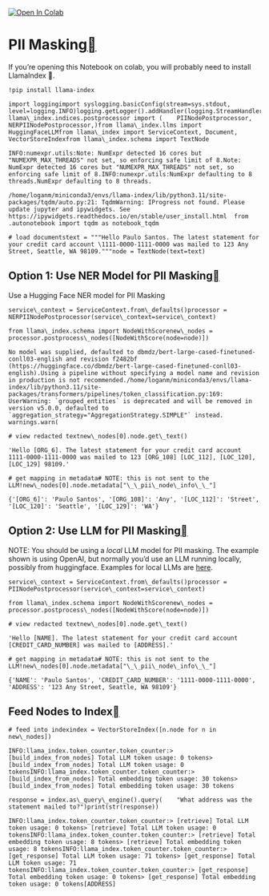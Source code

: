 [![Open In Colab](https://colab.research.google.com/assets/colab-badge.svg)](https://colab.research.google.com/github/run-llama/llama_index/blob/main/docs/examples/node_postprocessor/PII.ipynb)

PII Masking[](#pii-masking "Permalink to this heading")
========================================================

If you’re opening this Notebook on colab, you will probably need to install LlamaIndex 🦙.


```
!pip install llama-index
```

```
import loggingimport syslogging.basicConfig(stream=sys.stdout, level=logging.INFO)logging.getLogger().addHandler(logging.StreamHandler(stream=sys.stdout))from llama\_index.indices.postprocessor import (    PIINodePostprocessor,    NERPIINodePostprocessor,)from llama\_index.llms import HuggingFaceLLMfrom llama\_index import ServiceContext, Document, VectorStoreIndexfrom llama\_index.schema import TextNode
```

```
INFO:numexpr.utils:Note: NumExpr detected 16 cores but "NUMEXPR_MAX_THREADS" not set, so enforcing safe limit of 8.Note: NumExpr detected 16 cores but "NUMEXPR_MAX_THREADS" not set, so enforcing safe limit of 8.INFO:numexpr.utils:NumExpr defaulting to 8 threads.NumExpr defaulting to 8 threads.
```

```
/home/loganm/miniconda3/envs/llama-index/lib/python3.11/site-packages/tqdm/auto.py:21: TqdmWarning: IProgress not found. Please update jupyter and ipywidgets. See https://ipywidgets.readthedocs.io/en/stable/user_install.html  from .autonotebook import tqdm as notebook_tqdm
```

```
# load documentstext = """Hello Paulo Santos. The latest statement for your credit card account \1111-0000-1111-0000 was mailed to 123 Any Street, Seattle, WA 98109."""node = TextNode(text=text)
```
Option 1: Use NER Model for PII Masking[](#option-1-use-ner-model-for-pii-masking "Permalink to this heading")
---------------------------------------------------------------------------------------------------------------

Use a Hugging Face NER model for PII Masking


```
service\_context = ServiceContext.from\_defaults()processor = NERPIINodePostprocessor(service\_context=service\_context)
```

```
from llama\_index.schema import NodeWithScorenew\_nodes = processor.postprocess\_nodes([NodeWithScore(node=node)])
```

```
No model was supplied, defaulted to dbmdz/bert-large-cased-finetuned-conll03-english and revision f2482bf (https://huggingface.co/dbmdz/bert-large-cased-finetuned-conll03-english).Using a pipeline without specifying a model name and revision in production is not recommended./home/loganm/miniconda3/envs/llama-index/lib/python3.11/site-packages/transformers/pipelines/token_classification.py:169: UserWarning: `grouped_entities` is deprecated and will be removed in version v5.0.0, defaulted to `aggregation_strategy="AggregationStrategy.SIMPLE"` instead.  warnings.warn(
```

```
# view redacted textnew\_nodes[0].node.get\_text()
```

```
'Hello [ORG_6]. The latest statement for your credit card account 1111-0000-1111-0000 was mailed to 123 [ORG_108] [LOC_112], [LOC_120], [LOC_129] 98109.'
```

```
# get mapping in metadata# NOTE: this is not sent to the LLM!new\_nodes[0].node.metadata["\_\_pii\_node\_info\_\_"]
```

```
{'[ORG_6]': 'Paulo Santos', '[ORG_108]': 'Any', '[LOC_112]': 'Street', '[LOC_120]': 'Seattle', '[LOC_129]': 'WA'}
```
Option 2: Use LLM for PII Masking[](#option-2-use-llm-for-pii-masking "Permalink to this heading")
---------------------------------------------------------------------------------------------------

NOTE: You should be using a *local* LLM model for PII masking. The example shown is using OpenAI, but normally you’d use an LLM running locally, possibly from huggingface. Examples for local LLMs are [here](https://gpt-index.readthedocs.io/en/latest/how_to/customization/custom_llms.html#example-using-a-huggingface-llm).


```
service\_context = ServiceContext.from\_defaults()processor = PIINodePostprocessor(service\_context=service\_context)
```

```
from llama\_index.schema import NodeWithScorenew\_nodes = processor.postprocess\_nodes([NodeWithScore(node=node)])
```

```
# view redacted textnew\_nodes[0].node.get\_text()
```

```
'Hello [NAME]. The latest statement for your credit card account [CREDIT_CARD_NUMBER] was mailed to [ADDRESS].'
```

```
# get mapping in metadata# NOTE: this is not sent to the LLM!new\_nodes[0].node.metadata["\_\_pii\_node\_info\_\_"]
```

```
{'NAME': 'Paulo Santos', 'CREDIT_CARD_NUMBER': '1111-0000-1111-0000', 'ADDRESS': '123 Any Street, Seattle, WA 98109'}
```
Feed Nodes to Index[](#feed-nodes-to-index "Permalink to this heading")
------------------------------------------------------------------------


```
# feed into indexindex = VectorStoreIndex([n.node for n in new\_nodes])
```

```
INFO:llama_index.token_counter.token_counter:> [build_index_from_nodes] Total LLM token usage: 0 tokens> [build_index_from_nodes] Total LLM token usage: 0 tokensINFO:llama_index.token_counter.token_counter:> [build_index_from_nodes] Total embedding token usage: 30 tokens> [build_index_from_nodes] Total embedding token usage: 30 tokens
```

```
response = index.as\_query\_engine().query(    "What address was the statement mailed to?")print(str(response))
```

```
INFO:llama_index.token_counter.token_counter:> [retrieve] Total LLM token usage: 0 tokens> [retrieve] Total LLM token usage: 0 tokensINFO:llama_index.token_counter.token_counter:> [retrieve] Total embedding token usage: 8 tokens> [retrieve] Total embedding token usage: 8 tokensINFO:llama_index.token_counter.token_counter:> [get_response] Total LLM token usage: 71 tokens> [get_response] Total LLM token usage: 71 tokensINFO:llama_index.token_counter.token_counter:> [get_response] Total embedding token usage: 0 tokens> [get_response] Total embedding token usage: 0 tokens[ADDRESS]
```
